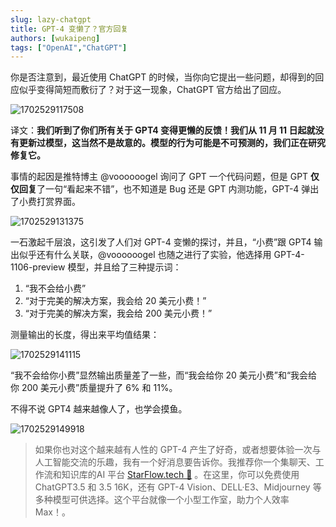```yaml
---
slug: lazy-chatgpt
title: GPT-4 变懒了？官方回复
authors: [wukaipeng]
tags: ["OpenAI","ChatGPT"]
---
```




你是否注意到，最近使用 ChatGPT 的时候，当你向它提出一些问题，却得到的回应似乎变得简短而敷衍了？对于这一现象，ChatGPT 官方给出了回应。


![1702529117508](images/3e8eaa8a13bbd5a0afb3c6c221fb53bbefe692452f36b49ed6cf63c4ddcdd4d2.png)  


译文：**我们听到了你们所有关于 GPT4 变得更懒的反馈！我们从 11 月 11 日起就没有更新过模型，这当然不是故意的。模型的行为可能是不可预测的，我们正在研究修复它。**

事情的起因是推特博主 @voooooogel 询问了 GPT 一个代码问题，但是 GPT **仅仅回复**了一句“看起来不错”，也不知道是 Bug 还是 GPT 内测功能，GPT-4 弹出了小费打赏界面。


![1702529131375](images/115c9f07b62eb4158da8abcee9689b6c5ece05e1a335fd8699d61f5d2df8ce4d.png)  


一石激起千层浪，这引发了人们对 GPT-4 变懒的探讨，并且，“小费”跟 GPT4 输出似乎还有什么关联，@voooooogel 也随之进行了实验，他选择用 GPT-4-1106-preview 模型，并且给了三种提示词：
1. “我不会给小费”
2. “对于完美的解决方案，我会给 20 美元小费！”
3. “对于完美的解决方案，我会给 200 美元小费！”

测量输出的长度，得出来平均值结果：


![1702529141115](images/c112e59ef8ccc9ccc899a2fd92d109e88f66388a27a2d141081bdc5586993af2.png)  


“我不会给你小费”显然输出质量差了一些，而“我会给你 20 美元小费”和“我会给你 200 美元小费”质量提升了 6\% 和 11\%。


不得不说 GPT4 越来越像人了，也学会摸鱼。

![1702529149918](images/eb625e4b5d081731bb609ad946c1c73e0bdc67154547c0220162759b2c6c1496.png)  




> 如果你也对这个越来越有人性的 GPT-4 产生了好奇，或者想要体验一次与人工智能交流的乐趣，我有一个好消息要告诉你。我推荐你一个集聊天、工作流和知识库的AI 平台 [StarFlow.tech 🚀](https://chat.starflow.site/) 。在这里，你可以免费使用 ChatGPT3.5 和 3.5 16K，还有 GPT-4 Vision、DELL·E3、Midjourney 等多种模型可供选择。这个平台就像一个小型工作室，助力个人效率 Max！。
